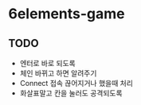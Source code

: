 # 6elements-game

## TODO
- 엔터로 바로 되도록
- 체인 바뀌고 하면 알려주기
- Connect 접속 끊어지거나 했을때 처리
- 화살표말고 칸을 눌러도 공격되도록
